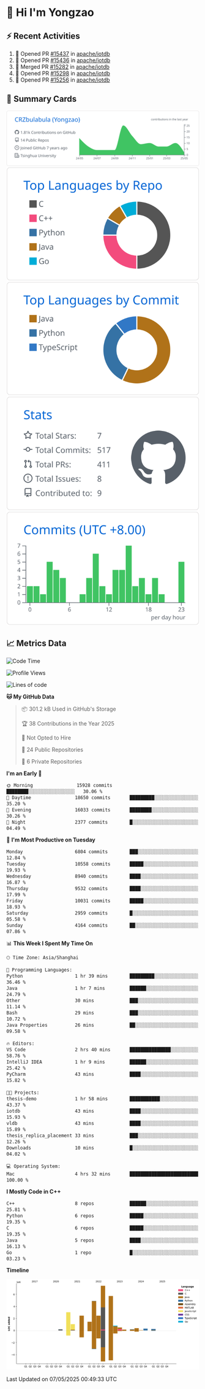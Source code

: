 # 👋 Hi I'm Yongzao

## ⚡ Recent Activities
<!--START_SECTION:activity-->
1. 💪 Opened PR [#15437](https://github.com/apache/iotdb/pull/15437) in [apache/iotdb](https://github.com/apache/iotdb)
2. 💪 Opened PR [#15436](https://github.com/apache/iotdb/pull/15436) in [apache/iotdb](https://github.com/apache/iotdb)
3. 🎉 Merged PR [#15282](https://github.com/apache/iotdb/pull/15282) in [apache/iotdb](https://github.com/apache/iotdb)
4. 💪 Opened PR [#15298](https://github.com/apache/iotdb/pull/15298) in [apache/iotdb](https://github.com/apache/iotdb)
5. 💪 Opened PR [#15256](https://github.com/apache/iotdb/pull/15256) in [apache/iotdb](https://github.com/apache/iotdb)
<!--END_SECTION:activity-->

## 🎑 Summary Cards

[![](https://raw.githubusercontent.com/CRZbulabula/CRZbulabula/main/profile-summary-card-output/github/0-profile-details.svg)](https://github.com/vn7n24fzkq/github-profile-summary-cards)
[![](https://raw.githubusercontent.com/CRZbulabula/CRZbulabula/main/profile-summary-card-output/github/1-repos-per-language.svg)](https://github.com/vn7n24fzkq/github-profile-summary-cards) [![](https://raw.githubusercontent.com/CRZbulabula/CRZbulabula/main/profile-summary-card-output/github/2-most-commit-language.svg)](https://github.com/vn7n24fzkq/github-profile-summary-cards)
[![](https://raw.githubusercontent.com/CRZbulabula/CRZbulabula/main/profile-summary-card-output/github/3-stats.svg)](https://github.com/vn7n24fzkq/github-profile-summary-cards) [![](https://raw.githubusercontent.com/CRZbulabula/CRZbulabula/main/profile-summary-card-output/github/4-productive-time.svg)](https://github.com/vn7n24fzkq/github-profile-summary-cards)

## 📈 Metrics Data

<!--START_SECTION:waka-->
![Code Time](http://img.shields.io/badge/Code%20Time-857%20hrs%2040%20mins-blue)

![Profile Views](http://img.shields.io/badge/Profile%20Views-0-blue)

![Lines of code](https://img.shields.io/badge/From%20Hello%20World%20I%27ve%20Written-31.0%20million%20lines%20of%20code-blue)

**🐱 My GitHub Data** 

> 📦 301.2 kB Used in GitHub's Storage 
 > 
> 🏆 38 Contributions in the Year 2025
 > 
> 🚫 Not Opted to Hire
 > 
> 📜 24 Public Repositories 
 > 
> 🔑 6 Private Repositories 
 > 
**I'm an Early 🐤** 

```text
🌞 Morning                15928 commits       ████████░░░░░░░░░░░░░░░░░   30.06 % 
🌆 Daytime                18650 commits       █████████░░░░░░░░░░░░░░░░   35.20 % 
🌃 Evening                16033 commits       ████████░░░░░░░░░░░░░░░░░   30.26 % 
🌙 Night                  2377 commits        █░░░░░░░░░░░░░░░░░░░░░░░░   04.49 % 
```
📅 **I'm Most Productive on Tuesday** 

```text
Monday                   6804 commits        ███░░░░░░░░░░░░░░░░░░░░░░   12.84 % 
Tuesday                  10558 commits       █████░░░░░░░░░░░░░░░░░░░░   19.93 % 
Wednesday                8940 commits        ████░░░░░░░░░░░░░░░░░░░░░   16.87 % 
Thursday                 9532 commits        ████░░░░░░░░░░░░░░░░░░░░░   17.99 % 
Friday                   10031 commits       █████░░░░░░░░░░░░░░░░░░░░   18.93 % 
Saturday                 2959 commits        █░░░░░░░░░░░░░░░░░░░░░░░░   05.58 % 
Sunday                   4164 commits        ██░░░░░░░░░░░░░░░░░░░░░░░   07.86 % 
```


📊 **This Week I Spent My Time On** 

```text
🕑︎ Time Zone: Asia/Shanghai

💬 Programming Languages: 
Python                   1 hr 39 mins        █████████░░░░░░░░░░░░░░░░   36.46 % 
Java                     1 hr 7 mins         ██████░░░░░░░░░░░░░░░░░░░   24.79 % 
Other                    30 mins             ███░░░░░░░░░░░░░░░░░░░░░░   11.14 % 
Bash                     29 mins             ███░░░░░░░░░░░░░░░░░░░░░░   10.72 % 
Java Properties          26 mins             ██░░░░░░░░░░░░░░░░░░░░░░░   09.58 % 

🔥 Editors: 
VS Code                  2 hrs 40 mins       ███████████████░░░░░░░░░░   58.76 % 
IntelliJ IDEA            1 hr 9 mins         ██████░░░░░░░░░░░░░░░░░░░   25.42 % 
PyCharm                  43 mins             ████░░░░░░░░░░░░░░░░░░░░░   15.82 % 

🐱‍💻 Projects: 
thesis-demo              1 hr 58 mins        ███████████░░░░░░░░░░░░░░   43.37 % 
iotdb                    43 mins             ████░░░░░░░░░░░░░░░░░░░░░   15.93 % 
vldb                     43 mins             ████░░░░░░░░░░░░░░░░░░░░░   15.89 % 
thesis_replica_placement 33 mins             ███░░░░░░░░░░░░░░░░░░░░░░   12.26 % 
Downloads                10 mins             █░░░░░░░░░░░░░░░░░░░░░░░░   04.02 % 

💻 Operating System: 
Mac                      4 hrs 32 mins       █████████████████████████   100.00 % 
```

**I Mostly Code in C++** 

```text
C++                      8 repos             ██████░░░░░░░░░░░░░░░░░░░   25.81 % 
Python                   6 repos             █████░░░░░░░░░░░░░░░░░░░░   19.35 % 
C                        6 repos             █████░░░░░░░░░░░░░░░░░░░░   19.35 % 
Java                     5 repos             ████░░░░░░░░░░░░░░░░░░░░░   16.13 % 
Go                       1 repo              █░░░░░░░░░░░░░░░░░░░░░░░░   03.23 % 
```



**Timeline**

![Lines of Code chart](https://raw.githubusercontent.com/CRZbulabula/CRZbulabula/main/assets/bar_graph.png)


 Last Updated on 07/05/2025 00:49:33 UTC
<!--END_SECTION:waka-->

